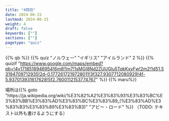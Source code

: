 ```yaml
---
title: "4問目"
date: 2024-06-15
lastmod: 2024-06-15
weight: 4
draft: false
keywords: [""]
sections: [""]
pagetype: "quiz"
---
```


{{% qb %}}
{{% quiz "ノルウェー" "イギリス" "アイルランド" 2 %}}
{{% quizif "https://www.google.com/maps/embed?pb=!4v1718518946954!6m8!1m7!1sMGI8Nd2ZUUGlu5TqkKxyFw!2m2!1d51.53194709712935!2d-0.1772617219728011!3f327.9307712080929!4f-5.937013931617628!5f2.7600112153774767" %}}
{{% maru%}}

<div class="googlemap-if ansarea transparent-area">
場所は{{% goto "https://ja.wikipedia.org/wiki/%E3%82%A2%E3%83%93%E3%83%BC%E3%83%BB%E3%83%AD%E3%83%BC%E3%83%89_(%E3%83%AD%E3%83%B3%E3%83%89%E3%83%B3)" "アビー・ロード" %}}
（TODO: テキスト以外も書けるようにする）
</div>